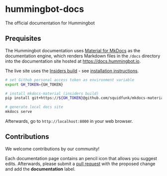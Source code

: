 # hummingbot-docs
The official documentation for Hummingbot

## Prequisites

The Hummingbot documentation uses [Material for MkDocs](https://squidfunk.github.io/mkdocs-material/) as the documentation engine, which renders Markdown files in the `/docs` directory into the documentation site hosted at https://docs.hummingbot.io.

The live site uses the [Insiders build](https://squidfunk.github.io/mkdocs-material/insiders/) - see [installation instructions](https://squidfunk.github.io/mkdocs-material/insiders/getting-started/).

```bash
# set Github personal access token as environment variable
export GH_TOKEN={GH_TOKEN}

# install mkdocs-material (insiders build)
pip install git+https://${GH_TOKEN}@github.com/squidfunk/mkdocs-material-insiders.git

# generate local docs site
mkdocs serve
```

Afterwards, go to `http://localhost:8000` in your web browser.

## Contributions

We welcome contributions by our community! 

Each documentation page contains an pencil icon that allows you suggest edits. Afterwards, please submit a [pull request](https://github.com/CoinAlpha/hummingbot/pulls) with the proposed change and add the **documentation** label.